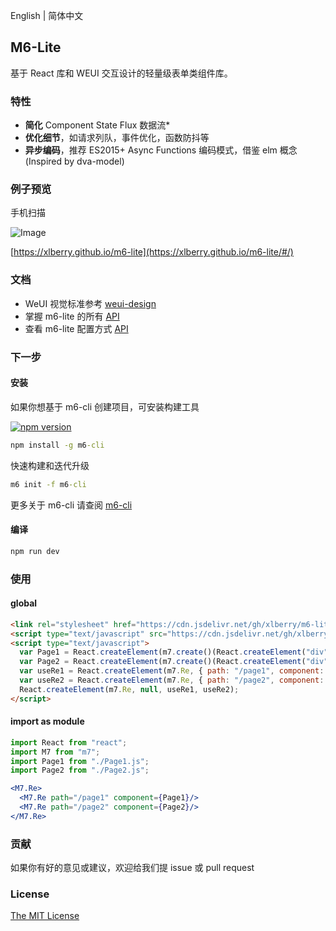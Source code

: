 English | 简体中文

## M6-Lite

基于 React 库和 WEUI 交互设计的轻量级表单类组件库。

### 特性

- **简化** Component State Flux 数据流*
- **优化细节**，如请求列队，事件优化，函数防抖等
- **异步编码**，推荐 ES2015+ Async Functions 编码模式，借鉴 elm 概念 (Inspired by dva-model) 

### 例子预览

手机扫描

![Image](https://github.com/xlberry/m6-lite/blob/master/help/image/demo-qrcode.png)

[https://xlberry.github.io/m6-lite](https://xlberry.github.io/m6-lite/#/)

### 文档

- WeUI 视觉标准参考 [weui-design](https://github.com/weui/weui-design)
- 掌握 m6-lite 的所有 [API](https://github.com/xlberry/m6-lite/blob/master/help/m6-lite-api.md)
- 查看 m6-lite 配置方式 [API](https://github.com/xlberry/m6-lite/blob/master/help/m6-lite-config.md)

### 下一步

#### 安装

如果你想基于 m6-cli 创建项目，可安装构建工具 

[![npm version](https://img.shields.io/npm/v/m6-cli.svg?label=m6-cli&style=flat-square)](https://www.npmjs.com/package/m6-cli)

```cmd
npm install -g m6-cli
```

快速构建和迭代升级

```cmd
m6 init -f m6-cli
```

更多关于 m6-cli 请查阅 [m6-cli](https://github.com/xlberry/m6-cli)

#### 编译

```cmd
npm run dev
```

### 使用

#### global

```html
<link rel="stylesheet" href="https://cdn.jsdelivr.net/gh/xlberry/m6-lite@v1.0.0/output/compile/css/m7.min.css">
<script type="text/javascript" src="https://cdn.jsdelivr.net/gh/xlberry/m6-lite@v1.0.0/output/compile/m7.min.js"></script>
<script type="text/javascript">
  var Page1 = React.createElement(m7.create()(React.createElement("div")));
  var Page2 = React.createElement(m7.create()(React.createElement("div")));
  var useRe1 = React.createElement(m7.Re, { path: "/page1", component: Page1 });
  var useRe2 = React.createElement(m7.Re, { path: "/page2", component: Page2 });
  React.createElement(m7.Re, null, useRe1, useRe2);
</script>
```

#### import as module

```jsx harmony
import React from "react";
import M7 from "m7";
import Page1 from "./Page1.js";
import Page2 from "./Page2.js";

<M7.Re>
  <M7.Re path="/page1" component={Page1}/>
  <M7.Re path="/page2" component={Page2}/>
</M7.Re>
```

### 贡献

如果你有好的意见或建议，欢迎给我们提 issue 或 pull request

### License

[The MIT License](http://opensource.org/licenses/MIT)

